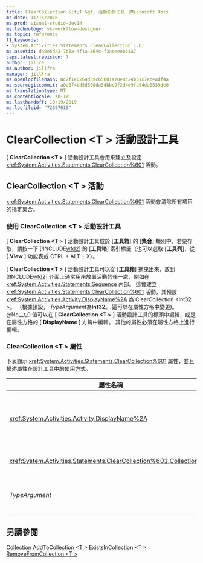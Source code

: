 ```yaml
---
title: ClearCollection &lt;T &gt; 活動設計工具 |Microsoft Docs
ms.date: 11/15/2016
ms.prod: visual-studio-dev14
ms.technology: vs-workflow-designer
ms.topic: reference
f1_keywords:
- System.Activities.Statements.ClearCollection`1.UI
ms.assetid: db0e5da2-7b5a-4f1a-864c-f3aeeeeb51a7
caps.latest.revision: 7
author: jillre
ms.author: jillfra
manager: jillfra
ms.openlocfilehash: 8c2f1e0264d39c65601a70e8c24b51c7eceadf4a
ms.sourcegitcommit: a8e8f4bd5d508da34bbe9f2d4d9fa94da0539de0
ms.translationtype: MT
ms.contentlocale: zh-TW
ms.lasthandoff: 10/19/2019
ms.locfileid: "72657015"
---
```

# <a name="clearcollectionlttgt-activity-designer"></a>ClearCollection &lt;T &gt; 活動設計工具
[ **ClearCollection \<T >** ] 活動設計工具會用來建立及設定 <xref:System.Activities.Statements.ClearCollection%601> 活動。

## <a name="the-clearcollectiont-activity"></a>ClearCollection \<T > 活動
 <xref:System.Activities.Statements.ClearCollection%601> 活動會清除所有項目的指定集合。

### <a name="using-the-clearcollectiont-activity-designer"></a>使用 ClearCollection \<T > 活動設計工具
 [ **ClearCollection \<T >** ] 活動設計工具位於 [**工具箱**] 的 [**集合**] 類別中，若要存取，請按一下 [!INCLUDE[wfd2](../includes/wfd2-md.md)] 的 [**工具箱**] 索引標籤（也可以選取 [**工具列**]，從[ **View** ] 功能表或 CTRL + ALT + X）。

 [ **ClearCollection \<T >** ] 活動設計工具可以從 [**工具箱**] 拖曳出來，放到 [!INCLUDE[wfd2](../includes/wfd2-md.md)] 介面上通常用來放置活動的任一處，例如在 <xref:System.Activities.Statements.Sequence> 內部。 這會建立 <xref:System.Activities.Statements.ClearCollection%601> 活動，其預設 <xref:System.Activities.Activity.DisplayName%2A> 為 ClearCollection \<Int32 >。 （根據預設， *TypeArgument*為**Int32**。 這可以在屬性方格中變更)。@No__t_0 值可以在 [ **ClearCollection \<T >** ] 活動設計工具的標頭中編輯，或是在屬性方格的 [ **DisplayName** ] 方塊中編輯。 其他的屬性必須在屬性方格上進行編輯。

### <a name="the-clearcollectiont-properties"></a>ClearCollection \<T > 屬性
 下表顯示 <xref:System.Activities.Statements.ClearCollection%601> 屬性，並且描述屬性在設計工具中的使用方式。

|屬性名稱|必要|使用量|
|-------------------|--------------|-----------|
|<xref:System.Activities.Activity.DisplayName%2A>|偽|指定 <xref:System.Activities.Statements.ClearCollection%601> 活動選用的易記名稱。 預設值為 ClearCollection \<Int32 >。 雖然 <xref:System.Activities.Activity.DisplayName%2A> 值並非絕對必要，但建議您盡量使用。|
|<xref:System.Activities.Statements.ClearCollection%601.Collection%2A>|True|指定要清除項目的集合。 這個集合的類型為**ICollection \<TypeArgument >。** 若要指定集合，請在屬性方格中輸入 Visual Basic 運算式。|
|*TypeArgument*|True|指定 <xref:System.Collections.Generic.ICollection%601> 所包含項目的 T 型別。 根據預設，此*TypeArgument*類型會設定為**Int32**。 若要變更類型，請在屬性方格的下拉式方塊中變更*TypeArgument*的值。|

## <a name="see-also"></a>另請參閱
 [Collection](../workflow-designer/collection-activity-designers.md) [AddToCollection \<T >](../workflow-designer/addtocollection-t-activity-designer.md) [ExistsInCollection \<T >](../workflow-designer/existsincollection-t-activity-designer.md) [RemoveFromCollection \<T >](../workflow-designer/removefromcollection-t-activity-designer.md)